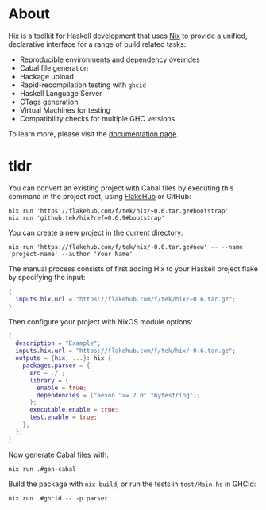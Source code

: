 # About

Hix is a toolkit for Haskell development that uses [Nix](https://nixos.org/learn.html) to provide a unified,
declarative interface for a range of build related tasks:

- Reproducible environments and dependency overrides
- Cabal file generation
- Hackage upload
- Rapid-recompilation testing with `ghcid`
- Haskell Language Server
- CTags generation
- Virtual Machines for testing
- Compatibility checks for multiple GHC versions

To learn more, please visit the [documentation page](https://tryp.io/hix/index.html).

# tldr

You can convert an existing project with Cabal files by executing this command in the project root, using
[FlakeHub](https://flakehub.com/docs) or GitHub:

```
nix run 'https://flakehub.com/f/tek/hix/~0.6.tar.gz#bootstrap'
nix run 'github:tek/hix?ref=0.6.9#bootstrap'
```

You can create a new project in the current directory:

```
nix run 'https://flakehub.com/f/tek/hix/~0.6.tar.gz#new' -- --name 'project-name' --author 'Your Name'
```

The manual process consists of first adding Hix to your Haskell project flake by specifying the input:

```nix
{
  inputs.hix.url = "https://flakehub.com/f/tek/hix/~0.6.tar.gz";
}
```

Then configure your project with NixOS module options:

```nix
{
  description = "Example";
  inputs.hix.url = "https://flakehub.com/f/tek/hix/~0.6.tar.gz";
  outputs = {hix, ...}: hix {
    packages.parser = {
      src = ./.;
      library = {
        enable = true;
        dependencies = ["aeson ^>= 2.0" "bytestring"];
      };
      executable.enable = true;
      test.enable = true;
    };
  };
}
```

Now generate Cabal files with:

```
nix run .#gen-cabal
```

Build the package with `nix build`, or run the tests in `test/Main.hs` in GHCid:

```
nix run .#ghcid -- -p parser
```

